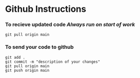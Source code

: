 # Github Instructions


### To recieve updated code *Always run on start of work*
```
git pull origin main
```

### To send your code to github
```
git add .
git commit -m "description of your changes"
git pull origin main
git push origin main
```